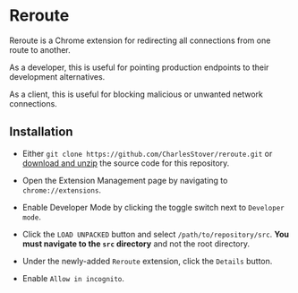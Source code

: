 # Reroute

Reroute is a Chrome extension for redirecting all connections from one route to
another.

As a developer, this is useful for pointing production endpoints to their
development alternatives.

As a client, this is useful for blocking malicious or unwanted network
connections.

## Installation

* Either `git clone https://github.com/CharlesStover/reroute.git` or
  [download and unzip](https://github.com/CharlesStover/reroute/archive/1.0.0.zip)
  the source code for this repository.

* Open the Extension Management page by navigating to `chrome://extensions`.

* Enable Developer Mode by clicking the toggle switch next to `Developer mode`.

* Click the `LOAD UNPACKED` button and select `/path/to/repository/src`.
  **You must navigate to the `src` directory** and not the root directory.

* Under the newly-added `Reroute` extension, click the `Details` button.

* Enable `Allow in incognito`.
